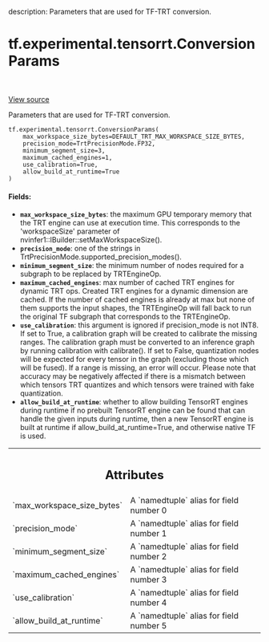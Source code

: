 description: Parameters that are used for TF-TRT conversion.

<div itemscope itemtype="http://developers.google.com/ReferenceObject">
<meta itemprop="name" content="tf.experimental.tensorrt.ConversionParams" />
<meta itemprop="path" content="Stable" />
<meta itemprop="property" content="__new__"/>
</div>

# tf.experimental.tensorrt.ConversionParams

<!-- Insert buttons and diff -->

<table class="tfo-notebook-buttons tfo-api nocontent" align="left">

</table>

<a target="_blank" class="external" href="/code/stable/tensorflow/python/compiler/tensorrt/trt_convert.py">View source</a>



Parameters that are used for TF-TRT conversion.

<pre class="devsite-click-to-copy prettyprint lang-py tfo-signature-link">
<code>tf.experimental.tensorrt.ConversionParams(
    max_workspace_size_bytes=DEFAULT_TRT_MAX_WORKSPACE_SIZE_BYTES,
    precision_mode=TrtPrecisionMode.FP32,
    minimum_segment_size=3,
    maximum_cached_engines=1,
    use_calibration=True,
    allow_build_at_runtime=True
)
</code></pre>



<!-- Placeholder for "Used in" -->


#### Fields:


* <b>`max_workspace_size_bytes`</b>: the maximum GPU temporary memory that the TRT
  engine can use at execution time. This corresponds to the
  'workspaceSize' parameter of nvinfer1::IBuilder::setMaxWorkspaceSize().
* <b>`precision_mode`</b>: one of the strings in
  TrtPrecisionMode.supported_precision_modes().
* <b>`minimum_segment_size`</b>: the minimum number of nodes required for a subgraph
  to be replaced by TRTEngineOp.
* <b>`maximum_cached_engines`</b>: max number of cached TRT engines for dynamic TRT
  ops. Created TRT engines for a dynamic dimension are cached. If the
  number of cached engines is already at max but none of them supports the
  input shapes, the TRTEngineOp will fall back to run the original TF
  subgraph that corresponds to the TRTEngineOp.
* <b>`use_calibration`</b>: this argument is ignored if precision_mode is not INT8.
  If set to True, a calibration graph will be created to calibrate the
  missing ranges. The calibration graph must be converted to an inference
  graph by running calibration with calibrate(). If set to False,
  quantization nodes will be expected for every tensor in the graph
  (excluding those which will be fused). If a range is missing, an error
  will occur. Please note that accuracy may be negatively affected if
  there is a mismatch between which tensors TRT quantizes and which
  tensors were trained with fake quantization.
* <b>`allow_build_at_runtime`</b>: whether to allow building TensorRT engines during
  runtime if no prebuilt TensorRT engine can be found that can handle the
  given inputs during runtime, then a new TensorRT engine is built at
  runtime if allow_build_at_runtime=True, and otherwise native TF is used.




<!-- Tabular view -->
 <table class="responsive fixed orange">
<colgroup><col width="214px"><col></colgroup>
<tr><th colspan="2"><h2 class="add-link">Attributes</h2></th></tr>

<tr>
<td>
`max_workspace_size_bytes`
</td>
<td>
A `namedtuple` alias for field number 0
</td>
</tr><tr>
<td>
`precision_mode`
</td>
<td>
A `namedtuple` alias for field number 1
</td>
</tr><tr>
<td>
`minimum_segment_size`
</td>
<td>
A `namedtuple` alias for field number 2
</td>
</tr><tr>
<td>
`maximum_cached_engines`
</td>
<td>
A `namedtuple` alias for field number 3
</td>
</tr><tr>
<td>
`use_calibration`
</td>
<td>
A `namedtuple` alias for field number 4
</td>
</tr><tr>
<td>
`allow_build_at_runtime`
</td>
<td>
A `namedtuple` alias for field number 5
</td>
</tr>
</table>



